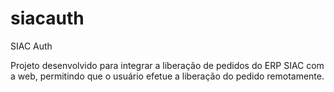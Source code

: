 # siacauth
SIAC Auth

Projeto desenvolvido para integrar a liberação de pedidos do ERP SIAC com a web, permitindo que o usuário efetue a liberação do pedido remotamente.
